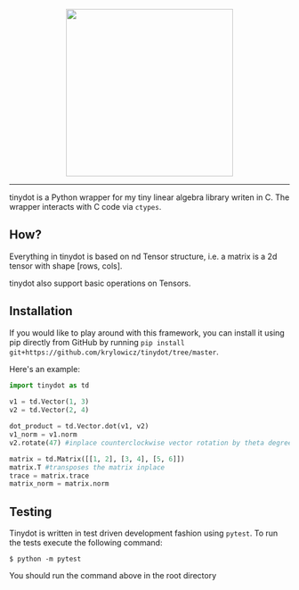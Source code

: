 <p align='center'>
    <img src='https://user-images.githubusercontent.com/22550143/158031381-0561f9fb-7db6-481f-aaab-ca8bd30697b6.svg' width="300px" height="300px">
</p>

<hr />

tinydot is a Python wrapper for my tiny linear algebra library writen in C. The wrapper interacts with C code via `ctypes`.

## How?

Everything in tinydot is based on nd Tensor structure, i.e. a matrix is a 2d tensor with shape [rows, cols].

tinydot also support basic operations on Tensors.

## Installation
If you would like to play around with this framework, you can install it using pip directly from GitHub by running `pip install git+https://github.com/krylowicz/tinydot/tree/master`.

Here's an example:
```python
import tinydot as td
 
v1 = td.Vector(1, 3)
v2 = td.Vector(2, 4)

dot_product = td.Vector.dot(v1, v2)
v1_norm = v1.norm
v2.rotate(47) #inplace counterclockwise vector rotation by theta degrees (use -theta for clockwise)

matrix = td.Matrix([[1, 2], [3, 4], [5, 6]])
matrix.T #transposes the matrix inplace
trace = matrix.trace
matrix_norm = matrix.norm
```

## Testing
Tinydot is written in test driven development fashion using `pytest`. To run the tests execute the following command:

```shell
$ python -m pytest
```

You should run the command above in the root directory
